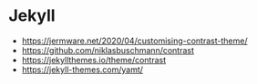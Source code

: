 # Jekyll

* https://jermware.net/2020/04/customising-contrast-theme/
* https://github.com/niklasbuschmann/contrast
* https://jekyllthemes.io/theme/contrast
* https://jekyll-themes.com/yamt/